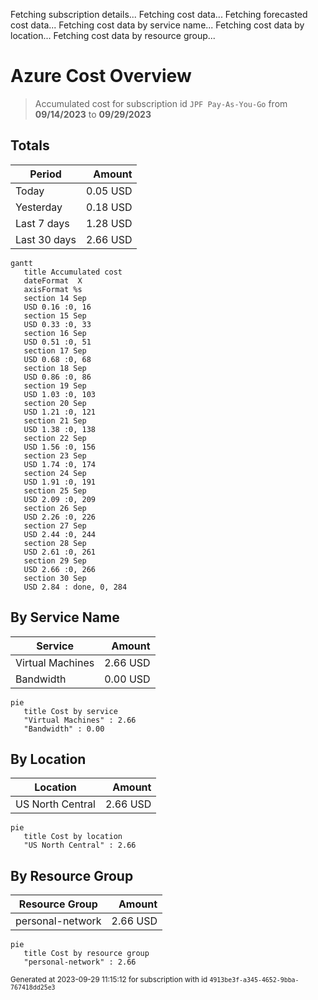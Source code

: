Fetching subscription details...
Fetching cost data...
Fetching forecasted cost data...
Fetching cost data by service name...
Fetching cost data by location...
Fetching cost data by resource group...
# Azure Cost Overview

> Accumulated cost for subscription id `JPF Pay-As-You-Go` from **09/14/2023** to **09/29/2023**

## Totals

|Period|Amount|
|---|---:|
|Today|0.05 USD|
|Yesterday|0.18 USD|
|Last 7 days|1.28 USD|
|Last 30 days|2.66 USD|

```mermaid
gantt
   title Accumulated cost
   dateFormat  X
   axisFormat %s
   section 14 Sep
   USD 0.16 :0, 16
   section 15 Sep
   USD 0.33 :0, 33
   section 16 Sep
   USD 0.51 :0, 51
   section 17 Sep
   USD 0.68 :0, 68
   section 18 Sep
   USD 0.86 :0, 86
   section 19 Sep
   USD 1.03 :0, 103
   section 20 Sep
   USD 1.21 :0, 121
   section 21 Sep
   USD 1.38 :0, 138
   section 22 Sep
   USD 1.56 :0, 156
   section 23 Sep
   USD 1.74 :0, 174
   section 24 Sep
   USD 1.91 :0, 191
   section 25 Sep
   USD 2.09 :0, 209
   section 26 Sep
   USD 2.26 :0, 226
   section 27 Sep
   USD 2.44 :0, 244
   section 28 Sep
   USD 2.61 :0, 261
   section 29 Sep
   USD 2.66 :0, 266
   section 30 Sep
   USD 2.84 : done, 0, 284
```

## By Service Name

|Service|Amount|
|---|---:|
|Virtual Machines|2.66 USD|
|Bandwidth|0.00 USD|

```mermaid
pie
   title Cost by service
   "Virtual Machines" : 2.66
   "Bandwidth" : 0.00
```

## By Location

|Location|Amount|
|---|---:|
|US North Central|2.66 USD|

```mermaid
pie
   title Cost by location
   "US North Central" : 2.66
```

## By Resource Group

|Resource Group|Amount|
|---|---:|
|personal-network|2.66 USD|

```mermaid
pie
   title Cost by resource group
   "personal-network" : 2.66
```

<sup>Generated at 2023-09-29 11:15:12 for subscription with id `4913be3f-a345-4652-9bba-767418dd25e3`</sup>
